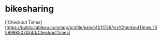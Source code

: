 # bikesharing
![Checkout Times][https://public.tableau.com/app/profile/sam44011739/viz/CheckoutTimes_16599985074340/CheckoutTimes]
